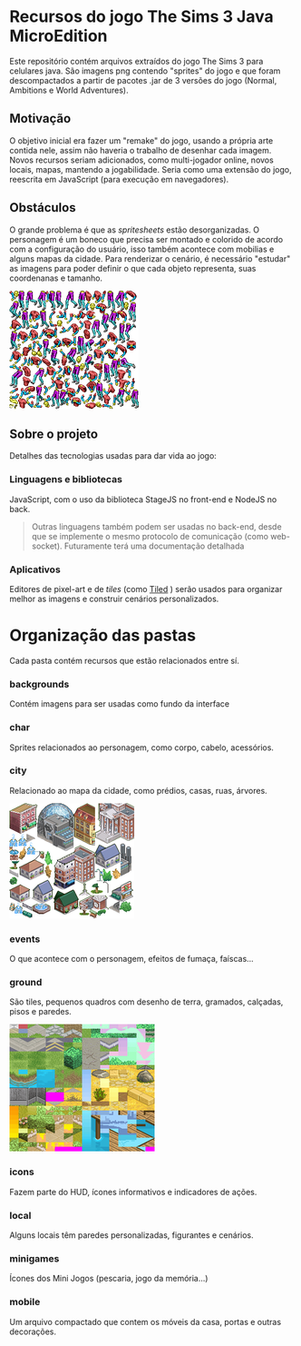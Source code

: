# Recursos do jogo The Sims 3 Java MicroEdition
Este repositório contém arquivos extraídos do jogo The Sims 3 para
celulares java. São imagens png contendo "sprites" do jogo e que foram
descompactados a partir de pacotes .jar de 3 versões do jogo (Normal,
Ambitions e World Adventures).

## Motivação
O objetivo inicial era fazer um "remake" do jogo, usando a própria arte
contida nele, assim não haveria o trabalho de desenhar cada imagem. Novos
recursos seriam adicionados, como multi-jogador online, novos locais, mapas,
mantendo a jogabilidade. Seria como uma extensão do jogo, reescrita em JavaScript
(para execução em navegadores).

## Obstáculos
O grande problema é que as _spritesheets_ estão desorganizadas. O personagem é um
boneco que precisa ser montado e colorido de acordo com a configuração do usuário,
isso também acontece com mobilias e alguns mapas da cidade. Para renderizar o cenário,
é necessário "estudar" as imagens para poder definir o que cada objeto representa, suas
coordenanas e tamanho.

![boneco](char/76img.png)

## Sobre o projeto
Detalhes das tecnologias usadas para dar vida ao jogo:
### Linguagens e bibliotecas
JavaScript, com o uso da biblioteca StageJS no front-end e NodeJS no back.

> Outras linguagens também podem ser usadas no back-end, desde que se implemente o mesmo
> protocolo de comunicação (como web-socket). Futuramente terá uma documentação detalhada

### Aplicativos
Editores de pixel-art e de _tiles_ (como [Tiled](https://mapeditor.org) ) serão usados para organizar
melhor as imagens e construir cenários personalizados.

# Organização das pastas
Cada pasta contém recursos que estão relacionados entre sí.

### backgrounds
Contém imagens para ser usadas como fundo da interface

### char
Sprites relacionados ao personagem, como corpo, cabelo, acessórios.

### city
Relacionado ao mapa da cidade, como prédios, casas, ruas, árvores.

![prédios](city/11img.png)

### events
O que acontece com o personagem, efeitos de fumaça, faíscas...

### ground
São tiles, pequenos quadros com desenho de terra, gramados, calçadas, pisos e paredes.

![pisos e calçadas](ground/ground.png)

### icons
Fazem parte do HUD, ícones informativos e indicadores de ações.

### local
Alguns locais têm paredes personalizadas, figurantes e cenários.

### minigames
Ícones dos Mini Jogos (pescaria, jogo da memória...)

### mobile
Um arquivo compactado que contem os móveis da casa, portas e outras decorações.